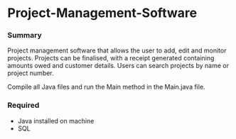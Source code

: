 # Project-Management-Software

### Summary

Project management software that allows the user to add, edit and monitor projects. Projects can be finalised, with a receipt generated containing amounts owed and customer details. Users can search projects by name or project number.

Compile all Java files and run the Main method in the Main.java file.

### Required

- Java installed on machine
- SQL

